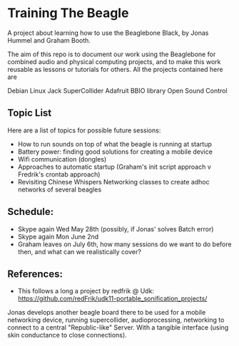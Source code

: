 # Training The Beagle

A project about learning how to use the Beaglebone Black, by Jonas Hummel and Graham Booth.

The aim of this repo is to document our work using the Beaglebone for combined audio and physical computing projects, and to make this work reusable as lessons or tutorials for others. All the projects contained here are 

Debian Linux
Jack
SuperCollider
Adafruit BBIO library
Open Sound Control

## Topic List

Here are a list of topics for possible future sessions:

- How to run sounds on top of what the beagle is running at startup
- Battery power: finding good solutions for creating a mobile device
- Wifi communication (dongles)
- Approaches to automatic startup (Graham's init script approach v Fredrik's crontab approach)
- Revisiting Chinese Whispers Networking classes to create adhoc networks of several beagles

## Schedule:

- Skype again Wed May 28th (possibly, if Jonas' solves Batch error)
- Skype again Mon June 2nd
- Graham leaves on July 6th, how many sessions do we want to do before then, and what can we realistically cover?

## References: 

- This follows a long a project by redfrik @ Udk: 
https://github.com/redFrik/udk11-portable_sonification_projects/

Jonas develops another beagle board there to be used for a mobile networking device, running supercollider, audioprocessing, networking to connect to a central "Republic-like" Server. 
With a tangible interface (using skin conductance to close connections).